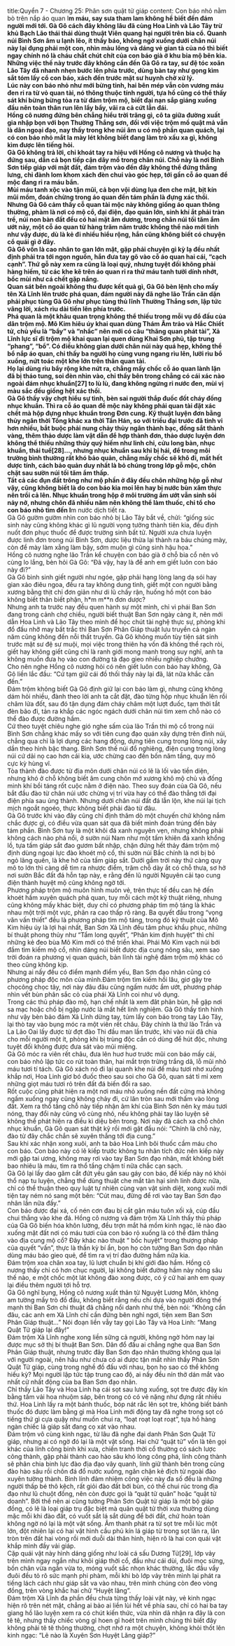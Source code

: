 title:Quyển 7 - Chương 25: Phân sơn quật tử giáp
content:
Con báo nhỏ nằm bò trên nắp áo quan l**m máu, say sưa tham lam không hề biết đến đám người mới tới. Gà Gô cách đây không lâu đã cùng Hoa Linh và Lão Tây trừ khủ Bạch Lão thái thái dùng thuật Viên quang hại người trên bia cổ. Quanh núi Bình Sơn âm u lạnh lẽo, ít thấy báo, không ngờ xuống dưới chân núi này lại đụng phải một con, nhìn màu lông và dáng vẻ gian tà của nó thì biết ngay chính nó là cháu chắt chút chít của con báo già ở khu bia mộ bên kia.<br>Những việc thế này trước đây không cần đến Gà Gô ra tay, sư đệ tóc xoăn Lão Tây đã nhanh nhẹn bước lên phía trước, dùng bàn tay như gọng kìm sắt tóm lấy cổ con báo, xách đến trước mặt sư huynh chờ xử lý.<br>Lúc này con báo nhỏ như mới bừng tỉnh, hai bên mép vẫn còn vương máu đen rỉ ra từ vỏ quan tài, nó thông thuộc tính người, tựa hồ cũng có thể thấy sát khí bừng bừng tỏa ra từ đám trộm mộ, biết đại nạn sắp giáng xuống đầu nên toàn thân run lên lẩy bẩy, vãi ra cả cứt lẫn đái.<br>Hồng cô nương đứng bên chẳng hiểu trời trăng gì, cô ta giữa đường xuất gia nhập bọn với bọn Thường Thắng sơn, đối với việc trộm mồ quật mả vẫn là dân ngoại đạo, nay thấy trong khe núi âm u có mộ phần quan quách, lại có con báo nhỏ mắt la mày lét không biết đang làm trò xấu xa gì, không kìm được lên tiếng hỏi.<br>Gà Gô không trả lời, chỉ khoát tay ra hiệu với Hồng cô nương và thuộc hạ đứng sau, dẫn cả bọn tiếp cận dãy mồ trong chân núi. Chỗ này là nơi Bình Sơn tiếp giáp với mặt đất, đám trộm vào đến đây không thể đứng thẳng lưng, chỉ đành lom khom xách đèn chui vào góc hẹp, tới gần cỗ áo quan để mộc đang rỉ ra máu bẩn.<br>Mùi máu tanh xộc vào tận mũi, cả bọn vội dùng lụa đen che mặt, bịt kín mũi mồm, đoán chừng trong áo quan đến tám phần là đựng xác thối. Nhưng Gà Gô cảm thấy cỗ quan tài mộc này không giống áo quan thông thường, phàm là nơi có mộ cổ, đại điện, đạo quán lớn, sinh khí ắt phải tràn trề, núi non bàn đất đều có hai mặt âm dương, trong chân núi tối tăm ẩm ướt này, một cỗ áo quan từ hàng trăm năm trước không thể nào mới tinh như vậy được, dù là kẻ đi nhiều hiểu rộng, hắn cũng không biết có chuyện cổ quái gì ở đây.<br>Gà Gô vốn là cao nhân to gan lớn mật, gặp phải chuyện gì kỳ lạ đều nhất định phải tra tới ngọn nguồn, hắn đưa tay gõ vào cỗ áo quan hai cái, “cạch cạnh”. Thứ gỗ này xem ra cũng là loại quý, nhưng tuyệt đối không phải hàng hiếm, từ các khe kẽ trên áo quan rỉ ra thứ máu tanh tưởi dính nhớt, bốc mùi như cá chết gặp nắng.<br>Quan sát bên ngoài không thu được kết quả gì, Gà Gô bèn lệnh cho mấy tên Xả Lĩnh lên trước phá quan, đám người này đã nghe lão Trần căn dặn phải phục tùng Gà Gô như phục tùng thủ lĩnh Thường Thắng sơn, lập tức vâng lời, xách rìu dài tiến lên phía trước.<br>Phá quan là một khâu quan trọng không thể thiếu trong mỗi vụ đổ đấu của dân trộm mộ. Mô Kim hiêu úy khai quan dùng Thám Âm trảo và Hắc Chiết tử, chủ yếu là “bẩy” và “nhấc” nên mới có câu “thăng quan phát tài”, Xả Lĩnh lực sĩ đi trộm mộ khai quan lại quen dùng Khai Sơn phủ, tập trung “phang”, “bổ”. Có điều không gian dưới chân núi này quá hẹp, không thể bổ nắp áo quan, chỉ thấy ba người họ cùng vung ngang rìu lên, lưỡi rìu bổ xuống, nứt toác một khe lớn trên thân quan tài.<br>Họ lại dùng rìu bẩy rộng khe nứt ra, chẳng mấy chốc cỗ áo quan lành lặn đã bị tháo tung, soi đèn nhìn vào, chỉ thấy bên trong chẳng có cái xác nào ngoài đám nhục khuẩn[27] to lù lù, đang không ngừng rỉ nước đen, mùi vị màu sắc đều giống hệt xác thối.<br>Gà Gô thấy vậy chợt hiểu sự tình, bèn sai người thắp đuốc đốt cháy đống nhục khuẩn. Thì ra cỗ áo quan để mộc này không phải quan tài đặt xác chết mà hộp đựng nhục khuẩn trong Đơn cung. Kỹ thuật luyện đơn bằng thủy ngân thời Tống khác xa thời Tần Hán, so với triều đại trước đã tinh vi hơn nhiều, bắt buộc phải nung chảy thủy ngân thành bạc, đồng sắt thành vàng, thêm thảo dược làm vật dẫn để hợp thành đơn, thảo dược luyện đơn không thể thiếu những thúy quý hiếm như linh chi, cửu long bàn, nhục khuẩn, thái tuế[28]…, nhưng nhục khuẩn sau khi bị hái, để trong môi trường bình thường rất khó bảo quản, chẳng mấy chốc sẽ khô đi, mất hết dược tính, cách bảo quản duy nhất là bỏ chúng trong lớp gỗ mộc, chôn chặt sau sườn núi tối tăm ẩm thấp.<br>Tất cả các đụn đất trông như mộ phần ở đây đều chôn những hộp gỗ như vậy, cũng không biết là do con báo kia moi lên hay bị nước bùn xâm thực nên trồi cả lên. Nhục khuẩn trong hộp ở môi trường ẩm ướt vẫn sinh sôi nảy nở, nhưng chôn đã nhiều năm nên không thể làm thuốc, chỉ tổ cho con báo nhỏ tìm đến l**m nước dịch tiết ra.<br>Gà Gô gườm gườm nhìn con báo nhỏ bị Lão Tây bắt về, chửi: “giống súc sinh này cũng không khác gì lũ người vọng tưởng thành tiên kia, đều định nuốt đơn phục thuốc để được trường sinh bất tử. Người xưa chưa luyện được linh đơn trong núi Bình Sơn, dược liệu thừa lại thành ra báu chúng mày, còn để mày làm xằng làm bậy, sớm muộn gì cũng sinh hậu họa.”<br>Hồng cô nương nghe lão Trần kể chuyện con báo già ở chỗ bia cổ nên vô cùng lo lắng, bèn hỏi Gà Gô: “Đã vậy, hay là để anh em giết luôn con báo này đi?”<br>Gà Gô bình sinh giết người như ngóe, gặp phải hạng lòng lang dạ sói hay gian xảo điêu ngoa, đều ra tay không dung tình, giết một con người bằng xương bằng thịt chỉ đơn giản như di lũ chấy rận, huống hồ một con báo không biết thân biết phận, h*m m**n đơn dược?<br>Nhưng anh ta trước nay đều quen hành sự một mình, chỉ vì phái Ban Sơn đang trong cảnh chợ chiều, người biết thuật Ban Sơn ngày càng ít, nên mới dẫn Hoa Linh và Lão Tây theo mình để học chút tài nghệ thực sự, phòng khi đổ đấu nhỡ may bất trắc thì Ban Sơn Phân Giáp thuật lưu truyền cả ngàn năm cũng không đến nỗi thất truyền. Gà Gô không muốn tùy tiện sát sinh trước mặt sư đệ sư muội, mọi việc trong thiên hạ vốn đã không thể rạch ròi, giết hay không giết cũng chỉ là ranh giới mong manh trong suy nghĩ, anh ta không muốn đưa họ vào con đường tà đạo gieo nhiều nghiệp chướng.<br>Cho nên nghe Hồng cô nương hỏi có nên giết luôn con báo hay không, Gà Gô liền lắc đầu: “Cứ tạm giữ cái đồ thối thây này lại đã, lát nữa khắc cần đến.”<br>Đám trộm không biết Gà Gô định giữ lại con báo làm gì, nhưng cũng không dám hỏi nhiều, đành theo lời anh ta cắt đặt, đào từng hộp nhục khuẩn lên rồi châm lửa đốt, sau đó tận dụng đám cháy châm một lượt đuốc, tạm thời tắt đèn bão đi, tản ra khắp các ngóc ngách dưới chân núi tìm xem chỗ nào có thể đào được đường hầm.<br>Cứ theo tuyệt chiêu nghe gió nghe sấm của lão Trần thì mộ cổ trong núi Bình Sơn chẳng khác mấy so với tiên cung đạo quán xây dựng trên đỉnh núi, chẳng qua chỉ là lợi dụng các hang động, dựng tiên cung trong lòng núi, xây dần theo hình bậc thang. Bình Sơn thế núi đổ nghiêng, điện cung trong lòng núi cứ dải nọ cao hơn cái kia, ước chừng cao đến bốn năm tầng, quy mô cực kỳ hùng vĩ.<br>Tòa thành đào được từ địa môn dưới chân núi có lẽ là lối vào tiền diện, nhưng khó ở chỗ không biết âm cung chôn mớ xương khô mộ chủ và đống minh khí bồi táng rốt cuộc nằm ở điện nào. Theo suy đoán của Gà Gô, nếu bắt đầu đào từ chân núi ước chừng vị trí vừa hay có thể đào thẳng tới đại điện phía sau ủng thành. Nhưng dưới chân núi đất đá lẫn lộn, khe núi lại tịch mịch ngoắt ngoéo, thực không biết phải đào từ đâu.<br>Gà Gô trước khi vào đây cũng chỉ định thăm dò một chuyến chứ không nắm chắc được gì, có điều vừa quan sát qua đã biết mình đoán trúng đến bảy tám phần. Bình Sơn tuy là một khôi đá xanh nguyên vẹn, nhưng không phải không cách nào phá nổi, ở sườn núi Nam như một tấm khiên đá xanh khổng lồ, tựa tấm giáp sắt đao gươm bất nhập, chặn đứng hết thảy đám trộm mộ định dùng ngoại lực đào khoét mộ cổ, thì sườn núi Bắc chính là nơi bị bỏ ngỏ lãng quên, là khe hở của tấm giáp sắt. Dưới gầm trời này thứ càng quy mô to lớn thì càng dễ tìm ra nhược điểm, trăm chỗ dày ắt có chỗ thưa, sơ hở nơi sườn Bắc đất đá hỗn tạp này, e rằng đến lũ người Nguyên cải tạo cung điện thành huyệt mộ cũng không ngờ tới.<br>Phương pháp trộm mộ muôn hình muôn vẻ, trên thực tế đều can hệ đến khoét hầm xuyên quách phá quan, tuy mỗi cách một kỹ thuật riêng, nhưng cũng không mấy khác biệt, duy chỉ có phương pháp tìm mộ táng là khác nhau một trời một vực, phân ra cao thấp rõ ràng. Ba quyết đầu trong “vọng văn vấn thiết” đều là phương pháp tìm mộ táng, trong đó kỹ thuật của Mô Kim hiệu úy là lợi hại nhất, Ban Sơn Xả Lĩnh đều tâm phục khẩu phục, những bí thuật phong thủy như “Tẩm long quyết”, “Phân kim định huyệt” thì chỉ những kẻ đeo bùa Mô Kim mới có thể triển khai. Phái Mô Kim vạch núi bới đầm tìm kiếm mộ cổ, nhìn dáng núi biết được địa cung nông sâu, xem sao trời đoán ra phương vị quan quách, bản lĩnh tài nghệ đám trộm mộ khác có theo cũng không kịp.<br>Nhưng ai nấy đều có điểm mạnh điểm yếu, Ban Sơn đạo nhân cũng có phương pháp độc môn của mình.Đám trộm tìm kiếm hồi lâu, giơ gậy tre chọcông chọc tây, nơi này đâu đâu cũng ngấm nước ẩm ướt, phương pháp nhìn vết bùn phân sắc cỏ của phái Xả Lĩnh coi như vô dụng.<br>Trong các thủ pháp đào mộ, hạn chế nhất là xem đât phân bùn, hễ gặp nơi sa mạc hoặc chố bị ngập nước là mất hết linh nghiệm. Gà Gô thấy tình hình như vậy bèn bảo đám Xả Lĩnh dừng tay, túm lấy con báo trong tay Lão Tây, lại thò tay vào bụng móc ra một viên rết châu. Đây chính là thứ lão Trần và La Lão Oai lấy được từ đợt đào Thi đầu man lần trước, khi vào núi đã chia cho mỗi người một ít, phòng khi bị trùng độc cắn có dùng để hút độc, nhưng tuyệt đối không được đưa sát vào mũi miệng.<br>Gà Gô móc ra viên rết châu, đưa lên huơ huơ trước mũi con báo mấy cái, con báo nhỏ lập tức co rút toàn thân, hai mắt trợn trừng trắng dã, lỗ mũi nhỏ máu tươi tí tách. Gà Gô xách nó đi lại quanh khe núi để máu tươi nhơ xuống khắp nơi, Hoa Linh giơ bó đuốc theo sau soi cho Gà Gô, quan sát tỉ mỉ xem những giọt máu tươi rỏ trên đất đá biến đổi ra sao.<br>Rốt cuộc cũng phát hiện ra một nơi máu nhỏ xuống nền đất cứng mà không ngấm xuống ngay cũng không chảy đi, cứ lăn tròn sau mới thấm vào lòng đất. Xem ra thổ tầng chỗ này tiếp nhận âm khí của Bình Sơn nên kỵ máu tươi nóng, thay đổi này cũng vô cùng nhỏ, nếu không phải tay lão luyện sẽ không thể phát hiện ra điều kì diệu bên trong. Nơi này đã cách xa chỗ chôn nhục khuẩn, Gà Gô quan sát thật kỹ rồi mới gật đầu nói: “Chính là chỗ này, đào từ đây chắc chắn sẽ xuyên thẳng tới địa cung.”<br>Sau khi xác nhận xong xuôi, anh ta bảo Hoa Linh bôi thuốc cầm máu cho con báo. Con báo này có lẽ kiếp trước không tu nhân tích đức nên kiếp này mới gặp tai ương, không may rơi vào tay Ban Sơn đạo nhân, mất không biết bao nhiêu là máu, tìm ra thổ tầng chậm tí nữa chắc cạn sạch.<br>Gà Gô lại lấy dao găm cắt đứt yêu gân sau gáy con báo, để kiếp này nó khỏi thổ nạp tu luyện, chẳng thể dùng thuật che mắt tàn hại sinh linh được nữa, chỉ có thể thuận theo quy luật tự nhiên cùng vạn vật sinh diệt, xong xuôi mới tiện tay ném nó sang một bên: “Cút mau, đừng để rơi vào tay Ban Sơn đạo nhân lần nữa đấy.”<br>Con báo được đại xá, cố nén cơn đau bị cắt gân máu tuôn xối xả, cúp đầu chui thẳng vào khe đá. Hồng cô nương và đám trộm Xả Lĩnh thấy thủ pháp của Gà Gô biến hóa khôn lường, đều trợn mắt há mồm kinh ngạc, lẽ nào đào xuống mặt đất nơi có máu tươi của con báo rỏ xuống là có thể đâm thẳng vào địa cung mộ cổ? Đây khác nào thuật “ bốc huyệt” trong thượng pháp của quyết “vấn”, thực là thần kỳ bí ẩn, bọn họ còn tưởng Ban Sơn đạo nhân dùng máu báo gieo quẻ, để tìm ra vị trí đào đường hầm nữa kia.<br>Đám trộm xoa chân xoa tay, lũ lượt chuẩn bị khí giới đào hầm. Hồng cô nương thấy chỉ có hơn chục người, lại không biết đường hầm này nông sâu thế nào, e một chốc một lát không đào xong được, có ý cử hai anh em quay lại điều thêm người tới hỗ trợ.<br>Gà Gô nghĩ bụng, Hồng cô nương xuất thân từ Nguyệt Lương Môn, không am tường mấy trò đồ đấu, không biết rằng nếu chỉ dựa vào người đông thế mạnh thì Ban Sơn chi thuật đã chẳng nổi danh như thế, bèn nói: “Không cần đâu, các anh em Xả Lĩnh chỉ cần đứng bên nghỉ ngơi, tiện xem Ban Sơn Phân Giáp thuật…” Nói đoạn liền vẫy tay gọi Lão Tây và Hoa Linh: “Mang Quật Tử giáp lại đây!”<br>Đám trộm Xả Lĩnh nghe xong liền sững cả người, không ngờ hôm nay lại được mục sở thị bí thuật Ban Sơn. Dân đổ đấu ai chẳng nghe qua Ban Sơn Phân Giáp thuật, nhưng trước đây Ban Sơn đạo nhân thường không qua lại với người ngoài, nên hầu như chưa có ai được tận mắt nhìn thấy Phân Sơn Quật Tử giáp, cùng trong nghề đồ đấu với nhau, bọn họ sao có thể không hiếu kỳ? Mọi người lập tức tập trung cao độ, ai nấy đều nín thở dán mắt vào nhất cử nhất động của ba Ban Sơn đạo nhân.<br>Chỉ thấy Lão Tây và Hoa Linh hạ cái sọt sau lưng xuống, sọt tre được đậy kín bằng tấm vải hoa nhuộm sáp, bên trong có có vẻ nặng như đựng rất nhiều thứ. Hoa Linh lấy ra một bánh thuốc, bóp nát rắc lên sọt tre, không biết bánh thuốc đó được làm bằng gì mà Hoa Linh mới động tay đã nghe trong sọt có tiếng thứ gì cựa quậy như muốn chui ra, “loạt roạt loạt roạt”, tựa hồ hàng ngàn chiếc lá giáp sắt đang cọ xát vào nhau.<br>Đám trộm vô cùng kinh ngạc, từ lâu đã nghe đại danh Phân Sơn Quật Tử giáp, nhưng ai có ngờ đó lại là một vật sống. Hai chữ “quật tử” vốn là tên gọi khác của lính công binh khi xưa, chiến tranh thời cổ thường có sách lược công thành, gặp phải thành cao hào sâu khó lòng công phá, lính công thành sẽ phân chia binh lực đào địa đạo vây quanh, lính giữ thành bên trong cũng đào hào sâu rồi chôn đá đổ nước xuống, ngăn chặn kẻ địch từ ngoài đào xuyên tường thành. Binh lính đảm nhiệm công việc này đa số đều là những người thấp bé thô kệch, rất giỏi đào đất bới bùn, có thể chui rúc trong địa đạo như lũ chuột đồng, nên còn được gọi là “quật tử quân” hoặc “quật tử doanh”. Bởi thế nên ai cũng tưởng Phân Sơn Quật tử giáp là một bộ giáp đồng, có lẽ là loại giáp trụ đặc biệt mà quân quật tử thời xưa thường dùng mặc mỗi khi đào đất, có vuốt sắt lá sắt dùng để bới đất, chứ hoàn toàn không ngờ nó lại là một vật sống. Âm thanh phát ra từ sọt tre mỗi lúc một lớn, đột nhiên lại có hai vật hình cầu phủ kín lá giáp từ trong sọt lăn ra, lăn tròn trên đất hai vòng rồi mới duỗi dài thân hình, hiện rõ là hai con quái vật khắp mình đầy vải giáp.<br>Cặp quái vật này hình dáng giống như loài cá sấu Dương Tử[29], lớp vảy trên mình ngay ngắn như khôi giáp thời cổ, đầu như cái dùi, đuôi mọc sừng, bốn chân vừa ngắn vừa to, móng vuốt sắc nhọn khác thường, lắc đầu vẩy đuôi đều tỏ rõ sức mạnh phi phàm, mỗi khi bò lớp vảy trên mình lại phát ra tiếng lách cách như giáp sắt va vào nhau, trên mình chúng còn đeo vòng đồng, trên vòng khắc hai chữ “Huyệt lăng”.<br>Đám trộm Xả Lĩnh đa phần đều chưa từng thấy loài vật này, vẻ kinh ngạc hiện rõ trên nét mặt, chẳng ai bảo ai liền lùi hết về phía sau, chỉ có hai ba tay giang hồ lão luyện xem ra có chút kiến thức, vừa nhìn dã nhận ra đây là con tê tê, nhưng thấy chiếc vòng gỉ hoen gỉ hoét trên mình chúng thì biết đây không phải tê tê thông thường, chợt nhớ ra một chuyện, không khỏi thốt lên kinh ngạc: “Lẽ nào là Xuyên Sơn Huyệt Lăng giáp?”